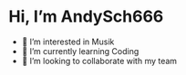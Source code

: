 # Hi, I’m AndySch666

- 👀 I’m interested in Musik
- 🌱 I’m currently learning Coding
- 💞️ I’m looking to collaborate with my team

<!---
AndySch666/AndySch666 is a ✨ special ✨ repository because its `README.md` (this file) appears on your GitHub profile.
You can click the Preview link to take a look at your changes.
--->
